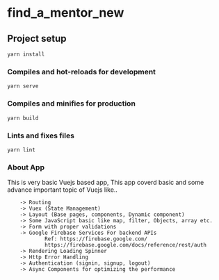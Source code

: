 # find_a_mentor_new

## Project setup
```
yarn install
```

### Compiles and hot-reloads for development
```
yarn serve
```

### Compiles and minifies for production
```
yarn build
```

### Lints and fixes files
```
yarn lint
```

### About App

This is very basic Vuejs based app, This app coverd basic and some advance important topic of Vuejs like..

        -> Routing
        -> Vuex (State Management)
        -> Layout (Base pages, components, Dynamic component)
        -> Some JavaScript basic like map, filter, Objects, array etc.
        -> Form with proper validations
        -> Google Firebase Services For backend APIs
                Ref: https://firebase.google.com/
                https://firebase.google.com/docs/reference/rest/auth
        -> Rendering Loading Spinner
        -> Http Error Handling
        -> Authentication (signin, signup, logout)
        -> Async Components for optimizing the performance

